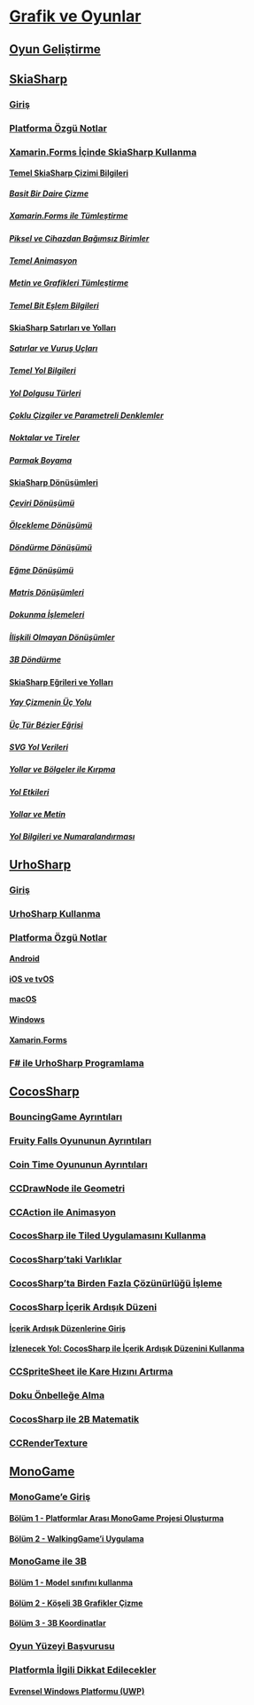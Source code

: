 # [Grafik ve Oyunlar](index.yml)
## [Oyun Geliştirme](game-development/index.md)
## [SkiaSharp](skiasharp/index.md)
### [Giriş](skiasharp/introduction.md)
### [Platforma Özgü Notlar](skiasharp/platform.md)



### [Xamarin.Forms İçinde SkiaSharp Kullanma](~/xamarin-forms/user-interface/graphics/skiasharp/index.md)
#### [Temel SkiaSharp Çizimi Bilgileri](~/xamarin-forms/user-interface/graphics/skiasharp/basics/index.md)
##### [Basit Bir Daire Çizme](~/xamarin-forms/user-interface/graphics/skiasharp/basics/circle.md)
##### [Xamarin.Forms ile Tümleştirme](~/xamarin-forms/user-interface/graphics/skiasharp/basics/integration.md)
##### [Piksel ve Cihazdan Bağımsız Birimler](~/xamarin-forms/user-interface/graphics/skiasharp/basics/pixels.md)
##### [Temel Animasyon](~/xamarin-forms/user-interface/graphics/skiasharp/basics/animation.md)
##### [Metin ve Grafikleri Tümleştirme](~/xamarin-forms/user-interface/graphics/skiasharp/basics/text.md)
##### [Temel Bit Eşlem Bilgileri](~/xamarin-forms/user-interface/graphics/skiasharp/basics/bitmaps.md)
#### [SkiaSharp Satırları ve Yolları](~/xamarin-forms/user-interface/graphics/skiasharp/paths/index.md)
##### [Satırlar ve Vuruş Uçları](~/xamarin-forms/user-interface/graphics/skiasharp/paths/lines.md)
##### [Temel Yol Bilgileri](~/xamarin-forms/user-interface/graphics/skiasharp/paths/paths.md)
##### [Yol Dolgusu Türleri](~/xamarin-forms/user-interface/graphics/skiasharp/paths/fill-types.md)
##### [Çoklu Çizgiler ve Parametreli Denklemler](~/xamarin-forms/user-interface/graphics/skiasharp/paths/polylines.md)
##### [Noktalar ve Tireler](~/xamarin-forms/user-interface/graphics/skiasharp/paths/dots.md)
##### [Parmak Boyama](~/xamarin-forms/user-interface/graphics/skiasharp/paths/finger-paint.md)
#### [SkiaSharp Dönüşümleri](~/xamarin-forms/user-interface/graphics/skiasharp/transforms/index.md)
##### [Çeviri Dönüşümü](~/xamarin-forms/user-interface/graphics/skiasharp/transforms/translate.md)
##### [Ölçekleme Dönüşümü](~/xamarin-forms/user-interface/graphics/skiasharp/transforms/scale.md)
##### [Döndürme Dönüşümü](~/xamarin-forms/user-interface/graphics/skiasharp/transforms/rotate.md)
##### [Eğme Dönüşümü](~/xamarin-forms/user-interface/graphics/skiasharp/transforms/skew.md)
##### [Matris Dönüşümleri](~/xamarin-forms/user-interface/graphics/skiasharp/transforms/matrix.md)
##### [Dokunma İşlemeleri](~/xamarin-forms/user-interface/graphics/skiasharp/transforms/touch.md)
##### [İlişkili Olmayan Dönüşümler](~/xamarin-forms/user-interface/graphics/skiasharp/transforms/non-affine.md)
##### [3B Döndürme](~/xamarin-forms/user-interface/graphics/skiasharp/transforms/3d-rotation.md)
#### [SkiaSharp Eğrileri ve Yolları](~/xamarin-forms/user-interface/graphics/skiasharp/curves/index.md)
##### [Yay Çizmenin Üç Yolu](~/xamarin-forms/user-interface/graphics/skiasharp/curves/arcs.md)
##### [Üç Tür Bézier Eğrisi](~/xamarin-forms/user-interface/graphics/skiasharp/curves/beziers.md)
##### [SVG Yol Verileri](~/xamarin-forms/user-interface/graphics/skiasharp/curves/path-data.md)
##### [Yollar ve Bölgeler ile Kırpma](~/xamarin-forms/user-interface/graphics/skiasharp/curves/clipping.md)
##### [Yol Etkileri](~/xamarin-forms/user-interface/graphics/skiasharp/curves/effects.md)
##### [Yollar ve Metin](~/xamarin-forms/user-interface/graphics/skiasharp/curves/text-paths.md)
##### [Yol Bilgileri ve Numaralandırması](~/xamarin-forms/user-interface/graphics/skiasharp/curves/information.md)


## [UrhoSharp](urhosharp/index.md)
### [Giriş](urhosharp/introduction.md)
### [UrhoSharp Kullanma](urhosharp/using.md)
### [Platforma Özgü Notlar](urhosharp/platform/index.md)
#### [Android](urhosharp/platform/android.md)
#### [iOS ve tvOS](urhosharp/platform/ios.md)
#### [macOS](urhosharp/platform/mac.md)
#### [Windows](urhosharp/platform/windows.md)
#### [Xamarin.Forms](urhosharp/platform/xamarin-forms.md)
### [F# ile UrhoSharp Programlama](urhosharp/fsharp.md)
## [CocosSharp](cocossharp/index.md)
### [BouncingGame Ayrıntıları](cocossharp/bouncing-game.md)
### [Fruity Falls Oyununun Ayrıntıları](cocossharp/fruity-falls.md)
### [Coin Time Oyununun Ayrıntıları](cocossharp/cointime.md)
### [CCDrawNode ile Geometri](cocossharp/ccdrawnode.md)
### [CCAction ile Animasyon](cocossharp/ccaction.md)
### [CocosSharp ile Tiled Uygulamasını Kullanma](cocossharp/tiled.md)
### [CocosSharp’taki Varlıklar](cocossharp/entities.md)
### [CocosSharp’ta Birden Fazla Çözünürlüğü İşleme](cocossharp/resolutions.md)
### [CocosSharp İçerik Ardışık Düzeni](cocossharp/content-pipeline/index.md)
#### [İçerik Ardışık Düzenlerine Giriş](cocossharp/content-pipeline/introduction.md)
#### [İzlenecek Yol: CocosSharp ile İçerik Ardışık Düzenini Kullanma](cocossharp/content-pipeline/walkthrough.md)
### [CCSpriteSheet ile Kare Hızını Artırma](cocossharp/ccspritesheet.md)
### [Doku Önbelleğe Alma](cocossharp/texture-cache.md)
### [CocosSharp ile 2B Matematik](cocossharp/math.md)
### [CCRenderTexture](cocossharp/ccrendertexture.md)
## [MonoGame](monogame/index.md)
### [MonoGame’e Giriş](monogame/introduction/index.md)
#### [Bölüm 1 - Platformlar Arası MonoGame Projesi Oluşturma](monogame/introduction/part1.md)
#### [Bölüm 2 - WalkingGame’i Uygulama](monogame/introduction/part2.md)
### [MonoGame ile 3B](monogame/3d/index.md)
#### [Bölüm 1 - Model sınıfını kullanma](monogame/3d/part1.md)
#### [Bölüm 2 - Köşeli 3B Grafikler Çizme](monogame/3d/part2.md)
#### [Bölüm 3 - 3B Koordinatlar](monogame/3d/part3.md)
### [Oyun Yüzeyi Başvurusu](monogame/input.md)
### [Platformla İlgili Dikkat Edilecekler](monogame/platforms/index.md)
#### [Evrensel Windows Platformu (UWP)](monogame/platforms/uwp.md)
